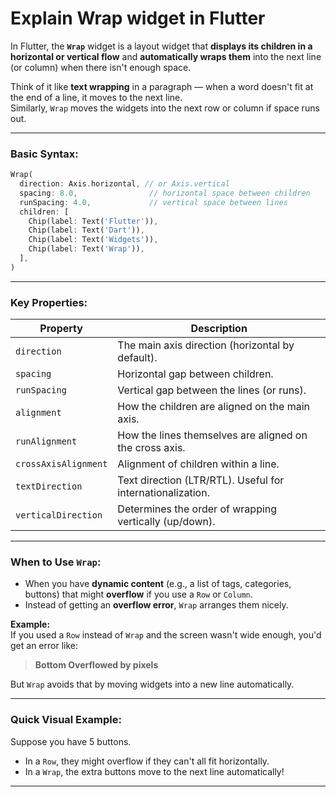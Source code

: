 # Explain Wrap widget in Flutter

In Flutter, the **`Wrap`** widget is a layout widget that **displays its children in a horizontal or vertical flow** and **automatically wraps them** into the next line (or column) when there isn't enough space.

Think of it like **text wrapping** in a paragraph — when a word doesn't fit at the end of a line, it moves to the next line.  
Similarly, `Wrap` moves the widgets into the next row or column if space runs out.

---

### Basic Syntax:
```dart
Wrap(
  direction: Axis.horizontal, // or Axis.vertical
  spacing: 8.0,                // horizontal space between children
  runSpacing: 4.0,             // vertical space between lines
  children: [
    Chip(label: Text('Flutter')),
    Chip(label: Text('Dart')),
    Chip(label: Text('Widgets')),
    Chip(label: Text('Wrap')),
  ],
)
```

---

### Key Properties:
| Property        | Description                                                |
|-----------------|------------------------------------------------------------|
| `direction`      | The main axis direction (horizontal by default).           |
| `spacing`        | Horizontal gap between children.                          |
| `runSpacing`     | Vertical gap between the lines (or runs).                  |
| `alignment`      | How the children are aligned on the main axis.             |
| `runAlignment`   | How the lines themselves are aligned on the cross axis.    |
| `crossAxisAlignment` | Alignment of children within a line.                  |
| `textDirection`  | Text direction (LTR/RTL). Useful for internationalization. |
| `verticalDirection` | Determines the order of wrapping vertically (up/down). |

---

### When to Use `Wrap`:
- When you have **dynamic content** (e.g., a list of tags, categories, buttons) that might **overflow** if you use a `Row` or `Column`.
- Instead of getting an **overflow error**, `Wrap` arranges them nicely.

**Example:**  
If you used a `Row` instead of `Wrap` and the screen wasn't wide enough, you'd get an error like:

> **Bottom Overflowed by pixels**

But `Wrap` avoids that by moving widgets into a new line automatically.

---

### Quick Visual Example:
Suppose you have 5 buttons.  
- In a `Row`, they might overflow if they can't all fit horizontally.
- In a `Wrap`, the extra buttons move to the next line automatically!

---
